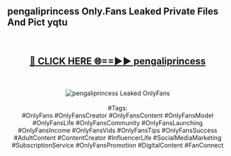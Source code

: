 <h2>pengaliprincess Only.Fans Leaked Private Files And Pict yqtu</h2>
<br>
<div align="center">
<h2><a href="https://mediafiles.top/pengaliprincess" rel="nofollow">🔴 CLICK HERE 🌐==►► pengaliprincess</a></h2>
<br>
<br>
<a href="https://mediafiles.top/pengaliprincess" rel="nofollow" data-target="animated-image.originalLink"><img src="https://i.ibb.co.com/WyWwxjT/player-gif2.gif" alt="pengaliprincess Leaked OnlyFans" style="max-width: 100%; display: inline-block;" data-target="animated-image.originalImage"></a>
<br><br>
#Tags:
<br>
#OnlyFans #OnlyFansCreator #OnlyFansContent #OnlyFansModel #OnlyFansLife #OnlyFansCommunity #OnlyFansLaunching #OnlyFansIncome #OnlyFansVids #OnlyFansTips #OnlyFansSuccess #AdultContent #ContentCreator #InfluencerLife #SocialMediaMarketing #SubscriptionService #OnlyFansPromotion #DigitalContent #FanConnect
</div>
<br>